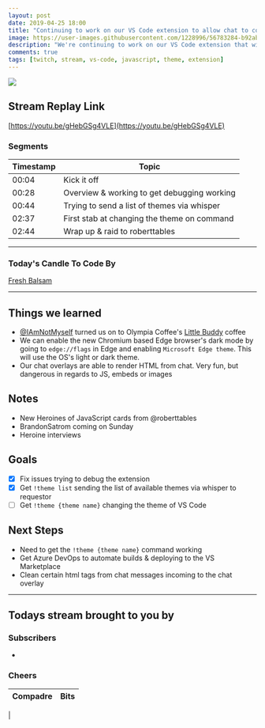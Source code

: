 ```yaml
---
layout: post
date: 2019-04-25 18:00
title: "Continuing to work on our VS Code extension to allow chat to control what theme we're using."
image: https://user-images.githubusercontent.com/1228996/56783284-b92ab680-67b0-11e9-9bf0-12f645ced247.png
description: "We're continuing to work on our VS Code extension that will enable users to chat !theme list or !theme {theme name} and update the VS Code theme during the stream."
comments: true
tags: [twitch, stream, vs-code, javascript, theme, extension]
---
```


<img src="{{page.image}}"/>

## Stream Replay Link

[https://youtu.be/gHebGSg4VLE](https://youtu.be/gHebGSg4VLE)

<!--more-->

### Segments

Timestamp | Topic
--- | ---
00:04 | Kick it off
00:28 | Overview & working to get debugging working
00:44 | Trying to send a list of themes via whisper
02:37 | First stab at changing the theme on command
02:44 | Wrap up & raid to roberttables

---

### Today's Candle To Code By

[Fresh Balsam](https://amzn.to/2XHzXQv)

---

## Things we learned

- [@IAmNotMyself](https://github.com/NotMyself) turned us on to Olympia Coffee's [Little Buddy](https://www.olympiacoffee.com/collections/coffee/products/little-buddy-blend-organic?variant=32713188111) coffee
- We can enable the new Chromium based Edge browser's dark mode by going to `edge://flags` in Edge and enabling `Microsoft Edge theme`.  This will use the OS's light or dark theme.
- Our chat overlays are able to render HTML from chat.  Very fun, but dangerous in regards to JS, embeds or images

## Notes

- New Heroines of JavaScript cards from @roberttables
- BrandonSatrom coming on Sunday
- Heroine interviews


## Goals

- [x] Fix issues trying to debug the extension
- [x] Get `!theme list` sending the list of available themes via whisper to requestor
- [ ] Get `!theme {theme name}` changing the theme of VS Code

## Next Steps

- Need to get the `!theme {theme name}` command working
- Get Azure DevOps to automate builds & deploying to the VS Marketplace 
- Clean certain html tags from chat messages incoming to the chat overlay

---

## Todays stream brought to you by

### Subscribers

- 

### Cheers

Compadre | Bits
--- | ---
 | 
